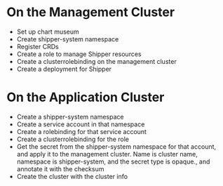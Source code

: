 # On the Management Cluster

- Set up chart museum
- Create shipper-system namespace
- Register CRDs
- Create a role to manage Shipper resources
- Create a clusterrolebinding on the management cluster
- Create a deployment for Shipper

# On the Application Cluster

- Create a shipper-system namespace
- Create a service account in that namespace
- Create a rolebinding for that service account
- Create a clusterrolebinding for the role
- Get the secret from the shipper-system namespace for that account, and apply it to the management cluster. Name is cluster name, namespace is shipper-system, and the secret type is opaque., and annotate it with the checksum
- Create the cluster with the cluster info
